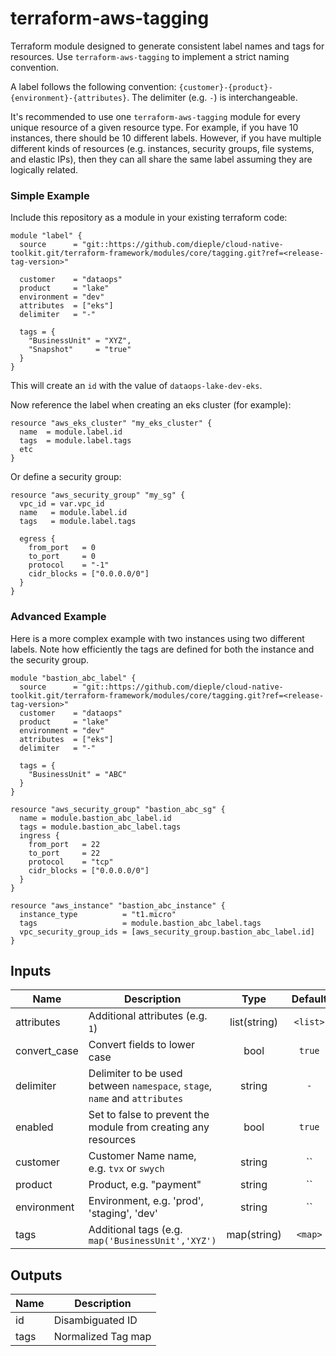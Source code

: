 # terraform-aws-tagging

Terraform module designed to generate consistent label names and tags for resources. Use `terraform-aws-tagging` to implement a strict naming convention.


A label follows the following convention: `{customer}-{product}-{environment}-{attributes}`. The delimiter (e.g. `-`) is interchangeable.

It's recommended to use one `terraform-aws-tagging` module for every unique resource of a given resource type.
For example, if you have 10 instances, there should be 10 different labels.
However, if you have multiple different kinds of resources (e.g. instances, security groups, file systems, and elastic IPs), then they can all share the same label assuming they are logically related.

### Simple Example

Include this repository as a module in your existing terraform code:

```hcl
module "label" {
  source      = "git::https://github.com/dieple/cloud-native-toolkit.git/terraform-framework/modules/core/tagging.git?ref=<release-tag-version>"

  customer    = "dataops"
  product     = "lake"
  environment = "dev"
  attributes  = ["eks"]
  delimiter   = "-"

  tags = {
    "BusinessUnit" = "XYZ",
    "Snapshot"     = "true"
  }
}
```

This will create an `id` with the value of `dataops-lake-dev-eks`.

Now reference the label when creating an eks cluster (for example):

```hcl
resource "aws_eks_cluster" "my_eks_cluster" {
  name  = module.label.id
  tags  = module.label.tags
  etc
}
```

Or define a security group:

```hcl
resource "aws_security_group" "my_sg" {
  vpc_id = var.vpc_id
  name   = module.label.id
  tags   = module.label.tags

  egress {
    from_port   = 0
    to_port     = 0
    protocol    = "-1"
    cidr_blocks = ["0.0.0.0/0"]
  }
}
```


### Advanced Example

Here is a more complex example with two instances using two different labels. Note how efficiently the tags are defined for both the instance and the security group.

```hcl
module "bastion_abc_label" {
  source      = "git::https://github.com/dieple/cloud-native-toolkit.git/terraform-framework/modules/core/tagging.git?ref=<release-tag-version>"
  customer    = "dataops"
  product     = "lake"
  environment = "dev"
  attributes  = ["eks"]
  delimiter   = "-"

  tags = {
    "BusinessUnit" = "ABC"
  }
}

resource "aws_security_group" "bastion_abc_sg" {
  name = module.bastion_abc_label.id
  tags = module.bastion_abc_label.tags
  ingress {
    from_port   = 22
    to_port     = 22
    protocol    = "tcp"
    cidr_blocks = ["0.0.0.0/0"]
  }
}

resource "aws_instance" "bastion_abc_instance" {
  instance_type          = "t1.micro"
  tags                   = module.bastion_abc_label.tags
  vpc_security_group_ids = [aws_security_group.bastion_abc_label.id]
}

```

## Inputs

| Name | Description | Type | Default | Required |
|------|-------------|:----:|:-----:|:-----:|
| attributes | Additional attributes (e.g. `1`) | list(string) | `<list>` | no |
| convert_case | Convert fields to lower case | bool | `true` | no |
| delimiter | Delimiter to be used between `namespace`, `stage`, `name` and `attributes` | string | `-` | no |
| enabled | Set to false to prevent the module from creating any resources | bool | `true` | no |
| customer | Customer Name name, e.g. `tvx` or `swych` | string | `` | no |
| product | Product, e.g. "payment"  | string | `` | no |
| environment | Environment, e.g. 'prod', 'staging', 'dev' | string | `` | no |
| tags | Additional tags (e.g. `map('BusinessUnit','XYZ')` | map(string) | `<map>` | no |

## Outputs

| Name | Description |
|------|-------------|
| id | Disambiguated ID |
| tags | Normalized Tag map |
